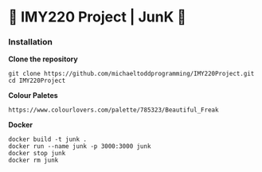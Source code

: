 # 🎵 IMY220 Project | JunK 🎵

### Installation

**Clone the repository**

    git clone https://github.com/michaeltoddprogramming/IMY220Project.git
    cd IMY220Project

**Colour Paletes**

    https://www.colourlovers.com/palette/785323/Beautiful_Freak

**Docker**

    docker build -t junk .
    docker run --name junk -p 3000:3000 junk
    docker stop junk
    docker rm junk